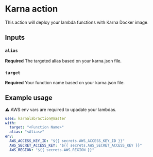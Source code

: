 # Karna action

This action will deploy your lambda functions with Karna Docker image.

## Inputs

### `alias`

**Required** The targeted alias based on your karna.json file.

### `target`

**Required** Your function name based on your karna.json file.

## Example usage

:warning: AWS env vars are required to upadate your lambdas.

```yaml
uses: karnalab/action@master
with:
  target: "<Function Name>"
  alias: "<Alias>"
env:
  AWS_ACCESS_KEY_ID: "${{ secrets.AWS_ACCESS_KEY_ID }}"
  AWS_SECRET_ACCESS_KEY: "${{ secrets.AWS_SECRET_ACCESS_KEY }}"
  AWS_REGION: "${{ secrets.AWS_REGION }}"
```

